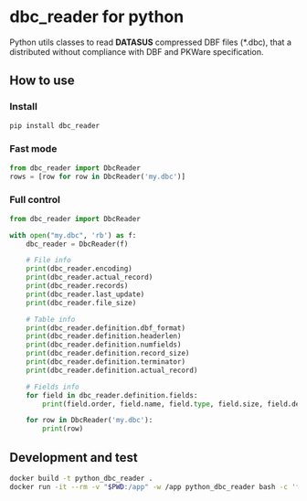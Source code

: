 # dbc_reader for python

Python utils classes to read **DATASUS** compressed DBF files (*.dbc), that a distributed without compliance with DBF and PKWare specification.

## How to use

### Install

```bash
pip install dbc_reader
```

### Fast mode

```python
from dbc_reader import DbcReader
rows = [row for row in DbcReader('my.dbc')]
```

### Full control

```python
from dbc_reader import DbcReader

with open("my.dbc", 'rb') as f:
    dbc_reader = DbcReader(f)

    # File info
    print(dbc_reader.encoding)
    print(dbc_reader.actual_record)
    print(dbc_reader.records)
    print(dbc_reader.last_update)
    print(dbc_reader.file_size)

    # Table info
    print(dbc_reader.definition.dbf_format)
    print(dbc_reader.definition.headerlen)
    print(dbc_reader.definition.numfields)
    print(dbc_reader.definition.record_size)
    print(dbc_reader.definition.terminator)
    print(dbc_reader.definition.actual_record)

    # Fields info
    for field in dbc_reader.definition.fields:
        print(field.order, field.name, field.type, field.size, field.decimals, field.flags)

    for row in DbcReader('my.dbc'):
        print(row)
```

## Development and test

```bash
docker build -t python_dbc_reader . 
docker run -it --rm -v "$PWD:/app" -w /app python_dbc_reader bash -c 'flake8 . --count --max-complexity=11 --max-line-length=404 --statistics && coverage run -m unittest tests && coverage report -m'
```